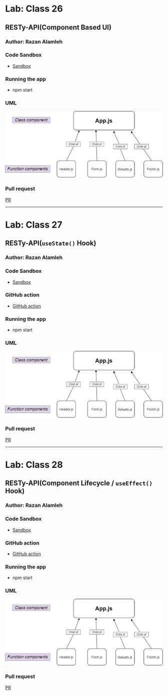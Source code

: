 # Lab: Class 26

## RESTy-API(Component Based UI)

### Author: Razan Alamleh

### Code Sandbox
- [Sandbox](https://codesandbox.io/s/currying-frog-9ml5y)

### Running the app
- npm start

### UML
![uml](./img/uml.png)

### Pull request
[PR](https://github.com/Razan-am/RESTy-API/pull/1)


---------------------------------------------------------------------------------------

# Lab: Class 27

## RESTy-API(`useState()` Hook)

### Author: Razan Alamleh

### Code Sandbox
- [Sandbox](https://codesandbox.io/s/elated-mendel-1hvmp)
### GitHub action
- [GitHub action](https://github.com/Razan-am/RESTy-API/runs/3588175938?check_suite_focus=true)

### Running the app
- npm start

### UML
![uml](./img/uml.png)

### Pull request
[PR](https://github.com/Razan-am/RESTy-API/pull/3)


---------------------------------------------------------------------------------------

# Lab: Class 28

## RESTy-API(Component Lifecycle / `useEffect()` Hook)

### Author: Razan Alamleh

### Code Sandbox
- [Sandbox](https://codesandbox.io/s/currying-frog-9ml5y)
### GitHub action
- [GitHub action](https://github.com/Razan-am/RESTy-API/runs/3588175938?check_suite_focus=true)

### Running the app
- npm start

### UML
![uml](./img/uml.png)

### Pull request
[PR](https://github.com/Razan-am/RESTy-API/pull/3)